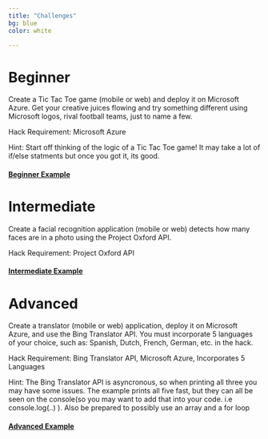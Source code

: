 ```yaml
---
title: "Challenges"
bg: blue
color: white

---
```


# Beginner

Create a Tic Tac Toe game (mobile or web) and deploy it on Microsoft Azure. Get your creative juices flowing and try something different using Microsoft logos, rival football teams, just to name a few. 

Hack Requirement: Microsoft Azure

Hint: Start off thinking of the logic of a Tic Tac Toe game! It may take a lot of if/else statments but once you got it, its good. 

#### [Beginner Example](http://coolttt.azurewebsites.net/)


# Intermediate 


Create a facial recognition application (mobile or web) detects how many faces are in a photo using the Project Oxford API. 

Hack Requirement: Project Oxford API

#### [Intermediate Example](https://youtu.be/30ctePPiy3A)


# Advanced 


Create a translator (mobile or web) application, deploy it on Microsoft Azure, and use the Bing Translator API. You must incorporate 5 languages of your choice, such as: Spanish, Dutch, French, German, etc. in the hack. 

Hack Requirement: Bing Translator API, Microsoft Azure, Incorporates 5 Languages

Hint: The Bing Translator API is asyncronous, so when printing all three you may have some issues. The example prints all five fast, but they can all be seen on the console(so you may want to add that into your code. i.e console.log(..) ). Also be prepared to possibly use an array and a for loop

#### [Advanced Example ](http://cooltranslate.azurewebsites.net/)



<!-- Add Pictures and Links to I dev this Projects or what others have done at other hackathons -->